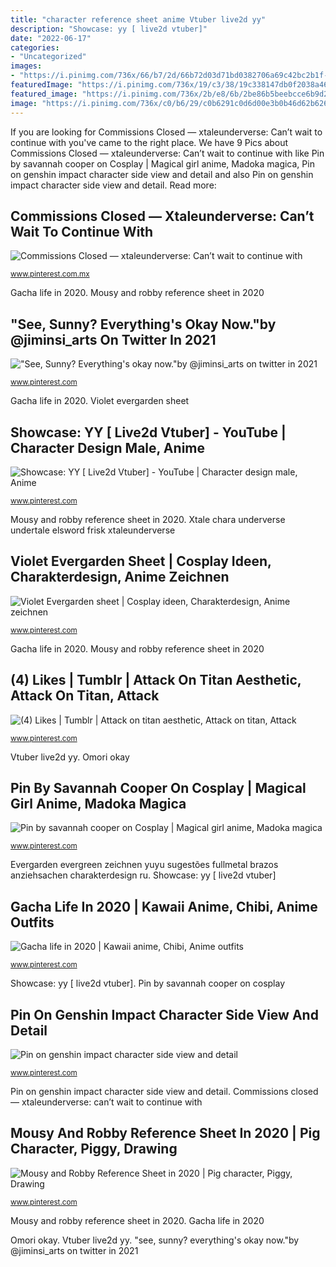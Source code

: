 ```yaml
---
title: "character reference sheet anime Vtuber live2d yy"
description: "Showcase: yy [ live2d vtuber]"
date: "2022-06-17"
categories:
- "Uncategorized"
images:
- "https://i.pinimg.com/736x/66/b7/2d/66b72d03d71bd0382706a69c42bc2b1f--madoka-magica-drawing-board.jpg"
featuredImage: "https://i.pinimg.com/736x/19/c3/38/19c338147db0f2038a46106067c184e0.jpg"
featured_image: "https://i.pinimg.com/736x/2b/e8/6b/2be86b5beebcce6b9d23bafe9af8a3f2.jpg"
image: "https://i.pinimg.com/736x/c0/b6/29/c0b6291c0d6d00e3b0b46d62b6263d4d--cosplay-tips-cosplay-ideas.jpg"
---
```


If you are looking for Commissions Closed — xtaleunderverse: Can’t wait to continue with you've came to the right place. We have 9 Pics about Commissions Closed — xtaleunderverse: Can’t wait to continue with like Pin by savannah cooper on Cosplay | Magical girl anime, Madoka magica, Pin on genshin impact character side view and detail and also Pin on genshin impact character side view and detail. Read more:

## Commissions Closed — Xtaleunderverse: Can’t Wait To Continue With

![Commissions Closed — xtaleunderverse: Can’t wait to continue with](https://i.pinimg.com/736x/0a/56/72/0a56720022f15e6f5347a8dd17b0ce7f.jpg "Mousy and robby reference sheet in 2020")

<small>www.pinterest.com.mx</small>

Gacha life in 2020. Mousy and robby reference sheet in 2020

## &quot;See, Sunny? Everything&#039;s Okay Now.&quot;by @jiminsi_arts On Twitter In 2021

![&quot;See, Sunny? Everything&#039;s okay now.&quot;by @jiminsi_arts on twitter in 2021](https://i.pinimg.com/736x/9b/7d/b8/9b7db8ae64127db1075c49cef247f16f.jpg "Gacha life in 2020")

<small>www.pinterest.com</small>

Gacha life in 2020. Violet evergarden sheet

## Showcase: YY [ Live2d Vtuber] - YouTube | Character Design Male, Anime

![Showcase: YY [ Live2d Vtuber] - YouTube | Character design male, Anime](https://i.pinimg.com/736x/19/c3/38/19c338147db0f2038a46106067c184e0.jpg "&quot;see, sunny? everything&#039;s okay now.&quot;by @jiminsi_arts on twitter in 2021")

<small>www.pinterest.com</small>

Mousy and robby reference sheet in 2020. Xtale chara underverse undertale elsword frisk xtaleunderverse

## Violet Evergarden Sheet | Cosplay Ideen, Charakterdesign, Anime Zeichnen

![Violet Evergarden sheet | Cosplay ideen, Charakterdesign, Anime zeichnen](https://i.pinimg.com/736x/c9/0e/0f/c90e0f3bb02d70f5610b9f5fe237d385.jpg "Pin by savannah cooper on cosplay")

<small>www.pinterest.com</small>

Gacha life in 2020. Mousy and robby reference sheet in 2020

## (4) Likes | Tumblr | Attack On Titan Aesthetic, Attack On Titan, Attack

![(4) Likes | Tumblr | Attack on titan aesthetic, Attack on titan, Attack](https://i.pinimg.com/736x/c0/b6/29/c0b6291c0d6d00e3b0b46d62b6263d4d--cosplay-tips-cosplay-ideas.jpg "Omori okay")

<small>www.pinterest.com</small>

Vtuber live2d yy. Omori okay

## Pin By Savannah Cooper On Cosplay | Magical Girl Anime, Madoka Magica

![Pin by savannah cooper on Cosplay | Magical girl anime, Madoka magica](https://i.pinimg.com/736x/66/b7/2d/66b72d03d71bd0382706a69c42bc2b1f--madoka-magica-drawing-board.jpg "Gacha life in 2020")

<small>www.pinterest.com</small>

Evergarden evergreen zeichnen yuyu sugestões fullmetal brazos anziehsachen charakterdesign ru. Showcase: yy [ live2d vtuber]

## Gacha Life In 2020 | Kawaii Anime, Chibi, Anime Outfits

![Gacha life in 2020 | Kawaii anime, Chibi, Anime outfits](https://i.pinimg.com/736x/07/b6/c2/07b6c2139bac04c229f605f867e17257.jpg "Evergarden evergreen zeichnen yuyu sugestões fullmetal brazos anziehsachen charakterdesign ru")

<small>www.pinterest.com</small>

Showcase: yy [ live2d vtuber]. Pin by savannah cooper on cosplay

## Pin On Genshin Impact Character Side View And Detail

![Pin on genshin impact character side view and detail](https://i.pinimg.com/736x/68/ba/54/68ba545a6a508dede7999a86e26607af.jpg "Cosplay gear attack titan 3d anime maneuver uniform aot corps survey vicious diy draw drawing 3dmg reference tutorial sketch grid")

<small>www.pinterest.com</small>

Pin on genshin impact character side view and detail. Commissions closed — xtaleunderverse: can’t wait to continue with

## Mousy And Robby Reference Sheet In 2020 | Pig Character, Piggy, Drawing

![Mousy and Robby Reference Sheet in 2020 | Pig character, Piggy, Drawing](https://i.pinimg.com/736x/2b/e8/6b/2be86b5beebcce6b9d23bafe9af8a3f2.jpg "Xtale chara underverse undertale elsword frisk xtaleunderverse")

<small>www.pinterest.com</small>

Mousy and robby reference sheet in 2020. Gacha life in 2020

Omori okay. Vtuber live2d yy. &quot;see, sunny? everything&#039;s okay now.&quot;by @jiminsi_arts on twitter in 2021
